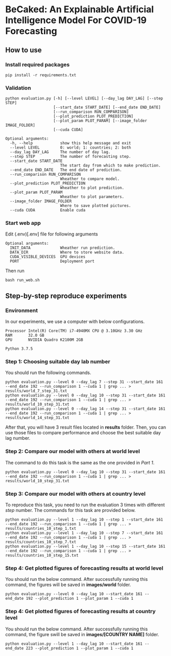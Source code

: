 # BeCaked: An Explainable Artificial Intelligence Model For COVID-19 Forecasting

## How to use

### Install required packages

```
pip install -r requirements.txt
```

### Validation

```
python evaluation.py [-h] [--level LEVEL] [--day_lag DAY_LAG] [--step STEP]
                     [--start_date START_DATE] [--end_date END_DATE]
                     [--run_comparison RUN_COMPARISON]
                     [--plot_prediction PLOT_PREDICTION]
                     [--plot_param PLOT_PARAM] [--image_folder IMAGE_FOLDER]
                     [--cuda CUDA]
```

```
Optional arguments:
  -h, --help            show this help message and exit
  --level LEVEL         0: world; 1: countries; 2: both
  --day_lag DAY_LAG     The number of day lag.
  --step STEP           The number of forecasting step.
  --start_date START_DATE
                        The start day from which to make prediction.
  --end_date END_DATE   The end date of prediction.
  --run_comparison RUN_COMPARISON
                        Wheather to compare model.
  --plot_prediction PLOT_PREDICTION
                        Wheather to plot prediction.
  --plot_param PLOT_PARAM
                        Wheather to plot parameters.
  --image_folder IMAGE_FOLDER
                        Where to save plotted pictures.
  --cuda CUDA           Enable cuda
```

### Start web app

Edit (.env)[.env] file for following arguments
```
Optional arguments:
  INIT_DATA             Wheather run prediction.
  DATA_DIR              Where to store website data.
  CUDA_VISIBLE_DEVICES  GPU devices
  PORT                  Deployment port
```

Then run
```
bash run_web.sh
```

## Step-by-step reproduce experiments

### Environment

In our experiments, we use a computer with below configurations.
```
Processor Intel(R) Core(TM) i7-4940MX CPU @ 3.10GHz 3.30 GHz
RAM       32.0 GB
GPU       NVIDIA Quadro K2100M 2GB

Python 3.7.5
```

### Step 1: Choosing suitable day lab number
You should run the following commands.
```
python evaluation.py --level 0 --day_lag 7 --step 31 --start_date 161 --end_date 192 --run_comparison 1 --cuda 1 | grep ... > results/world_7_step_31.txt
python evaluation.py --level 0 --day_lag 10 --step 31 --start_date 161 --end_date 192 --run_comparison 1 --cuda 1 | grep ... > results/world_10_step_31.txt
python evaluation.py --level 0 --day_lag 14 --step 31 --start_date 161 --end_date 192 --run_comparison 1 --cuda 1 | grep ... > results/world_14_step_31.txt
```

After that, you will have 3 result files located in **results** folder. Then, you can use those files to compare performance and choose the best suitable day lag number.

### Step 2: Compare our model with others at world level
The command to do this task is the same as the one provided in *Part 1*.
```
python evaluation.py --level 0 --day_lag 10 --step 31 --start_date 161 --end_date 192 --run_comparison 1 --cuda 1 | grep ... > results/world_10_step_31.txt
```

### Step 3: Compare our model with others at country level
To reproduce this task, you need to run the evaluation 3 times with different *step* number. The commands for this task are provided below.
```
python evaluation.py --level 1 --day_lag 10 --step 1 --start_date 161 --end_date 192 --run_comparison 1 --cuda 1 | grep ... > results/countries_10_step_1.txt
python evaluation.py --level 1 --day_lag 10 --step 7 --start_date 161 --end_date 192 --run_comparison 1 --cuda 1 | grep ... > results/countries_10_step_7.txt
python evaluation.py --level 1 --day_lag 10 --step 15 --start_date 161 --end_date 192 --run_comparison 1 --cuda 1 | grep ... > results/countries_10_step_15.txt
```

### Step 4: Get plotted figures of forecasting results at world level
You should run the below command. After successfully running this command, the figures will be saved in **images/world** folder.
```
python evaluation.py --level 0 --day_lag 10 --start_date 161 --end_date 192 --plot_prediction 1 --plot_param 1 --cuda 1
```

### Step 4: Get plotted figures of forecasting results at country level
You should run the below command. After successfully running this command, the figure swill be saved in **images/[COUNTRY NAME]** folder.
```
python evaluation.py --level 1 --day_lag 10 --start_date 161 --end_date 223 --plot_prediction 1 --plot_param 1 --cuda 1
```
